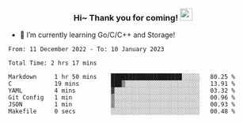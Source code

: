 <h3 align="center">
    Hi~ Thank you for coming!
    <img src="https://media.giphy.com/media/hvRJCLFzcasrR4ia7z/giphy.gif" width="25px">
</h3>

<!--
**pineapple-man/pineapple-man** is a ✨ _special_ ✨ repository because its `README.md` (this file) appears on your GitHub profile.

Here are some ideas to get you started:
- 🔭 I’m currently working on ...
- 🤔 I’m looking for help with ...
- 💬 Ask me about ...
- 📫 How to reach me: ...
- 😄 Pronouns: ...
- ⚡ Fun fact: 
- 👯 I’m looking to collaborate on kubernetes
-->
- 🌱 I’m currently learning Go/C/C++ and Storage!

<!--START_SECTION:waka-->

```text
From: 11 December 2022 - To: 10 January 2023

Total Time: 2 hrs 17 mins

Markdown     1 hr 50 mins    ████████████████████░░░░░   80.25 %
C            19 mins         ███▒░░░░░░░░░░░░░░░░░░░░░   13.91 %
YAML         4 mins          ▓░░░░░░░░░░░░░░░░░░░░░░░░   03.32 %
Git Config   1 min           ▒░░░░░░░░░░░░░░░░░░░░░░░░   00.96 %
JSON         1 min           ▒░░░░░░░░░░░░░░░░░░░░░░░░   00.93 %
Makefile     0 secs          ░░░░░░░░░░░░░░░░░░░░░░░░░   00.48 %
```

<!--END_SECTION:waka-->

